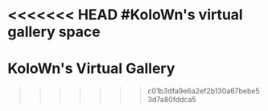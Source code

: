 <<<<<<< HEAD
#KoloWn's virtual gallery space
=======
# KoloWn's Virtual Gallery

>>>>>>> c01b3dfa9e6a2ef2b130a67bebe53d7a80fddca5
